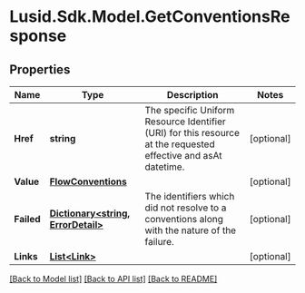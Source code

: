 
# Lusid.Sdk.Model.GetConventionsResponse

## Properties

Name | Type | Description | Notes
------------ | ------------- | ------------- | -------------
**Href** | **string** | The specific Uniform Resource Identifier (URI) for this resource at the requested effective and asAt datetime. | [optional] 
**Value** | [**FlowConventions**](FlowConventions.md) |  | [optional] 
**Failed** | [**Dictionary&lt;string, ErrorDetail&gt;**](ErrorDetail.md) | The identifiers which did not resolve to a conventions along with the nature of the failure. | [optional] 
**Links** | [**List&lt;Link&gt;**](Link.md) |  | [optional] 

[[Back to Model list]](../README.md#documentation-for-models)
[[Back to API list]](../README.md#documentation-for-api-endpoints)
[[Back to README]](../README.md)

